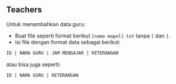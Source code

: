 ## Teachers

Untuk menambahkan data guru:
- Buat file seperti format berikut `[nama mapel].txt` tanpa `[` dan `]`.
- Isi file dengan format data sebagai berikut:
```txt
ID | NAMA GURU | JAM MENGAJAR | KETERANGAN
```
atau bisa juga seperti:
```txt
ID | NAMA GURU | KETERANGAN
```
